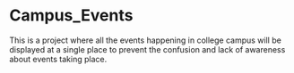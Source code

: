 # Campus_Events
This is a project where all the events happening in college campus will be displayed at a single place to prevent the confusion and lack of awareness about events taking place.
